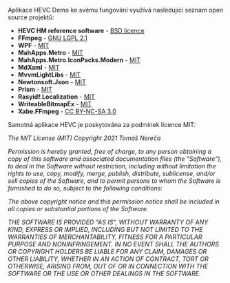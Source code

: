 ﻿Aplikace HEVC Demo ke svému fungování využívá nasledující seznam open source projektů:

* **HEVC HM reference software** - [BSD licence](https://vcgit.hhi.fraunhofer.de/jvet/HM/-/blob/master/COPYING)
* **FFmpeg** - [GNU LGPL 2.1](http://ffmpeg.org/legal.html)
* **WPF** - [MIT](https://github.com/dotnet/wpf/blob/main/LICENSE.TXT)
* **MahApps.Metro** - [MIT](https://github.com/MahApps/MahApps.Metro/blob/develop/LICENSE)
* **MahApps.Metro.IconPacks.Modern** - [MIT](https://github.com/MahApps/MahApps.Metro.IconPacks/blob/develop/LICENSE)
* **MdXaml** - [MIT](https://github.com/whistyun/MdXaml/blob/master/LICENSE.txt)
* **MvvmLightLibs** - [MIT](https://github.com/lbugnion/mvvmlight/blob/master/LICENSE)
* **Newtonsoft.Json** - [MIT](https://github.com/JamesNK/Newtonsoft.Json/blob/master/LICENSE.md)
* **Prism** - [MIT](https://github.com/PrismLibrary/Prism/blob/master/LICENSE)
* **Rasyidf.Localization** - [MIT](https://github.com/rasyidf/Rasyidf.Localization/blob/master/LICENSE.md)
* **WriteableBitmapEx** - [MIT](https://github.com/reneschulte/WriteableBitmapEx/blob/master/LICENSE)
* **Xabe.FFmpeg** - [CC BY-NC-SA 3.0](https://ffmpeg.xabe.net/license.html)

Samotná aplikace HEVC je poskytována za podmínek licence MIT:

*The MIT License (MIT)*
*Copyright 2021 Tomáš Nereča*

*Permission is hereby granted, free of charge, to any person obtaining a copy of this software and associated documentation files (the "Software"), to deal in the Software without restriction, including without limitation the rights to use, copy, modify, merge, publish, distribute, sublicense, and/or sell copies of the Software, and to permit persons to whom the Software is furnished to do so, subject to the following conditions:*

*The above copyright notice and this permission notice shall be included in all copies or substantial portions of the Software.*

*THE SOFTWARE IS PROVIDED "AS IS", WITHOUT WARRANTY OF ANY KIND, EXPRESS OR IMPLIED, INCLUDING BUT NOT LIMITED TO THE WARRANTIES OF MERCHANTABILITY, FITNESS FOR A PARTICULAR PURPOSE AND NONINFRINGEMENT. IN NO EVENT SHALL THE AUTHORS OR COPYRIGHT HOLDERS BE LIABLE FOR ANY CLAIM, DAMAGES OR OTHER LIABILITY, WHETHER IN AN ACTION OF CONTRACT, TORT OR OTHERWISE, ARISING FROM, OUT OF OR IN CONNECTION WITH THE SOFTWARE OR THE USE OR OTHER DEALINGS IN THE SOFTWARE.*